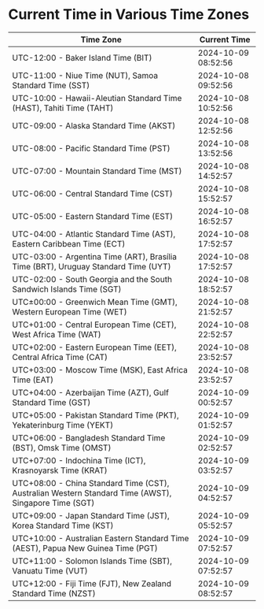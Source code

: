 # Current Time in Various Time Zones

| Time Zone | Current Time |
|-----------|--------------|
| UTC-12:00 - Baker Island Time (BIT) | 2024-10-09 08:52:56 |
| UTC-11:00 - Niue Time (NUT), Samoa Standard Time (SST) | 2024-10-08 09:52:56 |
| UTC-10:00 - Hawaii-Aleutian Standard Time (HAST), Tahiti Time (TAHT) | 2024-10-08 10:52:56 |
| UTC-09:00 - Alaska Standard Time (AKST) | 2024-10-08 12:52:56 |
| UTC-08:00 - Pacific Standard Time (PST) | 2024-10-08 13:52:56 |
| UTC-07:00 - Mountain Standard Time (MST) | 2024-10-08 14:52:57 |
| UTC-06:00 - Central Standard Time (CST) | 2024-10-08 15:52:57 |
| UTC-05:00 - Eastern Standard Time (EST) | 2024-10-08 16:52:57 |
| UTC-04:00 - Atlantic Standard Time (AST), Eastern Caribbean Time (ECT) | 2024-10-08 17:52:57 |
| UTC-03:00 - Argentina Time (ART), Brasília Time (BRT), Uruguay Standard Time (UYT) | 2024-10-08 17:52:57 |
| UTC-02:00 - South Georgia and the South Sandwich Islands Time (SGT) | 2024-10-08 18:52:57 |
| UTC±00:00 - Greenwich Mean Time (GMT), Western European Time (WET) | 2024-10-08 21:52:57 |
| UTC+01:00 - Central European Time (CET), West Africa Time (WAT) | 2024-10-08 22:52:57 |
| UTC+02:00 - Eastern European Time (EET), Central Africa Time (CAT) | 2024-10-08 23:52:57 |
| UTC+03:00 - Moscow Time (MSK), East Africa Time (EAT) | 2024-10-08 23:52:57 |
| UTC+04:00 - Azerbaijan Time (AZT), Gulf Standard Time (GST) | 2024-10-09 00:52:57 |
| UTC+05:00 - Pakistan Standard Time (PKT), Yekaterinburg Time (YEKT) | 2024-10-09 01:52:57 |
| UTC+06:00 - Bangladesh Standard Time (BST), Omsk Time (OMST) | 2024-10-09 02:52:57 |
| UTC+07:00 - Indochina Time (ICT), Krasnoyarsk Time (KRAT) | 2024-10-09 03:52:57 |
| UTC+08:00 - China Standard Time (CST), Australian Western Standard Time (AWST), Singapore Time (SGT) | 2024-10-09 04:52:57 |
| UTC+09:00 - Japan Standard Time (JST), Korea Standard Time (KST) | 2024-10-09 05:52:57 |
| UTC+10:00 - Australian Eastern Standard Time (AEST), Papua New Guinea Time (PGT) | 2024-10-09 07:52:57 |
| UTC+11:00 - Solomon Islands Time (SBT), Vanuatu Time (VUT) | 2024-10-09 07:52:57 |
| UTC+12:00 - Fiji Time (FJT), New Zealand Standard Time (NZST) | 2024-10-09 08:52:57 |
